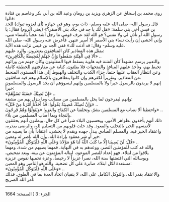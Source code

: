 ------------------------------------------------------------------------

روى محمد بن إسحاق عن الزهري ويزيد بن رومان وعبد الله بن أبي بكر وعاصم بن
قتادة قالوا:  
قال رسول الله- صلى الله عليه وسلم- ذات يوم، وهو في جهازه (أي لغزوة تبوك)
للجد بن قيس أخي بني سلمة: «هل لك يا جد في جلاد بني الأصفر؟» (يعني الروم)
فقال: يا رسول الله أو تأذن لي ولا تفتني؟ فو الله لقد عرف قومي ما رجل أشد
عجباً بالنساء مني، وإني أخشى إن رأيت نساء بني الأصفر ألا أصبر عنهن. فأعرض
عنه رسول الله- صلى الله عليه وسلم- وقال: قد أذنت لك» ففي الجد بن قيس
نزلت هذه الآية.  
بمثل هذه المعاذير كان المنافقون يعتذرون. والرد عليهم:  
«أَلا فِي الْفِتْنَةِ سَقَطُوا وَإِنَّ جَهَنَّمَ لَمُحِيطَةٌ بِالْكافِرِينَ» ..  
والتعبير يرسم مشهداً كأن الفتنة فيه هاوية يسقط فيها المفتونون وكأن جهنم
من ورائهم تحيط بهم، وتأخذ عليهم المنافذ والمتجهات فلا يفلتون. كناية عن
مقارفتهم للخطيئة كاملة وعن انتظار العقاب عليها حتماً، جزاء الكذب والتخلف
والهبوط إلى هذا المستوى المنحط من المعاذير. وتقريراً لكفرهم وإن كانوا
يتظاهرون بالإسلام وهم فيه منافقون.  
إنهم لا يريدون بالرسول خيراً ولا بالمسلمين وإنهم ليسوؤهم أن يجد الرسول
والمسلمون خيراً:  
«إِنْ تُصِبْكَ حَسَنَةٌ تَسُؤْهُمْ» ..  
وإنهم ليفرحون لما يحل بالمسلمين من مصائب وما ينزل بهم من مشقة:  
«وَإِنْ تُصِبْكَ مُصِيبَةٌ يَقُولُوا: قَدْ أَخَذْنا أَمْرَنا مِنْ قَبْلُ» ..  
واحتطنا ألا نصاب مع المسلمين بشرّ، وتخلفنا عن الكفاح والغزو! «وَيَتَوَلَّوْا وَهُمْ
فَرِحُونَ» ..  
بالنجاة وبما أصاب المسلمين من بلاء.  
ذلك أنهم يأخذون بظواهر الأمور، ويحسبون البلاء شراً في كل حال، ويظنون أنهم
يحققون لأنفسهم الخير بالتخلف والقعود. وقد خلت قلوبهم من التسليم لله،
والرضى بقدره، واعتقاد الخير فيه. والمسلم الصادق يبذل جهده ويقدم لا يخشى،
اعتقاداً بأن ما يصيبه من خير أو شر معقود بإرادة الله، وأن الله ناصر له
ومعين:  
«قُلْ: لَنْ يُصِيبَنا إِلَّا ما كَتَبَ اللَّهُ لَنا هُوَ مَوْلانا وَعَلَى اللَّهِ فَلْيَتَوَكَّلِ الْمُؤْمِنُونَ»
..  
والله قد كتب للمؤمنين النصر، ووعدهم به في النهاية، فمهما يصبهم من شدة،
ومهما يلاقوا من ابتلاء، فهو إعداد للنصر الموعود، ليناله المؤمنون عن
بينة، وبعد تمحيص، وبوسائله التي اقتضتها سنة الله، نصراً عزيزاً لا رخيصاً،
وعزة تحميها نفوس عزيزة مستعدة لكل ابتلاء، صابرة على كل تضحية. والله هو
الناصر وهو المعين:  
«وَعَلَى اللَّهِ فَلْيَتَوَكَّلِ الْمُؤْمِنُونَ» ..  
والاعتقاد بقدر الله، والتوكل الكامل على الله، لا ينفيان اتخاذ العدة بما
في الطوق. فذلك أمر الله الصريح:

------------------------------------------------------------------------

الجزء: 3 ¦ الصفحة: 1664

